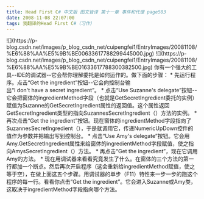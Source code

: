 ```yaml
---
title: Head First C# 中文版 图文皆译 第十一章 事件和代理 page503
date: 2008-11-08 22:07:00
tags: 我翻译的Head First C#（习作）
---
```

<?xml:namespace prefix = o ns = "urn:schemas-microsoft-com:office:office" />

![](https://p-blog.csdn.net/images/p_blog_csdn_net/cuipengfei1/EntryImages/20081108/%E6%88%AA%E5%9B%BE00633617788299445000.jpg) 

![](https://p-blog.csdn.net/images/p_blog_csdn_net/cuipengfei1/EntryImages/20081108/%E6%88%AA%E5%9B%BE01633617788300382500.jpg)

你有一个强大的工具--IDE的调试器--它会帮你理解委托是如何运作的。做下面的步骤：

*  先运行程序。点击“Get the ingredient”按钮--它会向控制台输出“I don't have a secret ingredient”。 

*  点击“Use Suzanne's delegate”按钮--它会把窗体的ingredientMethod字段（也就是GetSecretIngredient委托的实例）赋值为Suzanne的GetSecretIngredient属性的返回值。这个属性返回GetSecretIngredient类型的指向SuzannesSecretIngredient（）方法的实例。 

*  再次点击“Get the ingredient”按钮。现在窗体的ingredientMethod字段指向了SuzannesSecretIngredient（），于是就调用它，传递NumericUpDown控件的值作为参数并把输出写到控制台。 

*  点击“Use Amy's delegate”按钮。它会用Amy.GetSecretIngredient属性来给窗体的ingredientMethod字段赋值，使之指向AmysSecretIngredient（）方法。 

*  再点击“Get the ingredient”，现在它调用Amy的方法。 

*  现在用调试器来看看究竟发生了什么。在窗体的三个方法的第一行都加一个断点。然后再次开启程序（这会重新给ingredientMethod赋值，使之等于空），在做上面这五个步骤。用调试器的单步（F11）特性来一步一步的跑这个程序的每一行。看看你点击“Get the ingredient”。它会进入Suzanne或Amy类，这取决于ingredientMethod字段指向哪个方法。 



